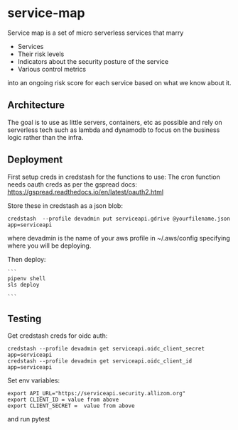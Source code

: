 service-map
===========

Service map is a set of micro serverless services that marry
- Services
- Their risk levels
- Indicators about the security posture of the service
- Various control metrics

into an ongoing risk score for each service based on what we know about it.

## Architecture
The goal is to use as little servers, containers, etc as possible and rely on serverless tech such as lambda and dynamodb to focus on the business logic rather than the infra.


## Deployment
First setup creds in credstash for the functions to use:
The cron function needs oauth creds as per the gspread docs:
https://gspread.readthedocs.io/en/latest/oauth2.html

Store these in credstash as a json blob:
```
credstash  --profile devadmin put serviceapi.gdrive @yourfilename.json app=serviceapi
```
where devadmin is the name of your aws profile in ~/.aws/config specifying where you will be deploying.

Then deploy:

    ```
    pipenv shell
    sls deploy

    ```

## Testing
Get credstash creds for oidc auth:
```
credstash --profile devadmin get serviceapi.oidc_client_secret app=serviceapi
credstash --profile devadmin get serviceapi.oidc_client_id app=serviceapi
```

Set env variables:
```
export API_URL="https://serviceapi.security.allizom.org"
export CLIENT_ID = value from above
export CLIENT_SECRET =  value from above
```
and run pytest